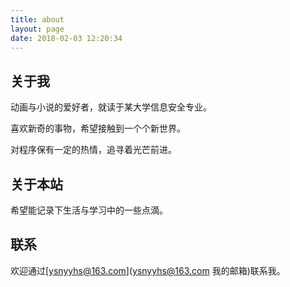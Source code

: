 ```yaml
---
title: about
layout: page
date: 2018-02-03 12:20:34
---
```


## 关于我

动画与小说的爱好者，就读于某大学信息安全专业。

喜欢新奇的事物，希望接触到一个个新世界。

对程序保有一定的热情，追寻着光芒前进。

## 关于本站
希望能记录下生活与学习中的一些点滴。

## 联系
欢迎通过[ysnyyhs@163.com](ysnyyhs@163.com 我的邮箱)联系我。